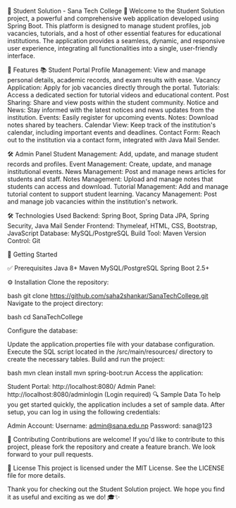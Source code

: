 
🌟 Student Solution - Sana Tech College 🌟
Welcome to the Student Solution project, a powerful and comprehensive web application developed using Spring Boot. This platform is designed to manage student profiles, job vacancies, tutorials, and a host of other essential features for educational institutions. The application provides a seamless, dynamic, and responsive user experience, integrating all functionalities into a single, user-friendly interface.

🚀 Features
📚 Student Portal
Profile Management: View and manage personal details, academic records, and exam results with ease.
Vacancy Application: Apply for job vacancies directly through the portal.
Tutorials: Access a dedicated section for tutorial videos and educational content.
Post Sharing: Share and view posts within the student community.
Notice and News: Stay informed with the latest notices and news updates from the institution.
Events: Easily register for upcoming events.
Notes: Download notes shared by teachers.
Calendar View: Keep track of the institution's calendar, including important events and deadlines.
Contact Form: Reach out to the institution via a contact form, integrated with Java Mail Sender.

🛠 Admin Panel
Student Management: Add, update, and manage student records and profiles.
Event Management: Create, update, and manage institutional events.
News Management: Post and manage news articles for students and staff.
Notes Management: Upload and manage notes that students can access and download.
Tutorial Management: Add and manage tutorial content to support student learning.
Vacancy Management: Post and manage job vacancies within the institution's network.

🛠️ Technologies Used
Backend: Spring Boot, Spring Data JPA, Spring Security, Java Mail Sender
Frontend: Thymeleaf, HTML, CSS, Bootstrap, JavaScript
Database: MySQL/PostgreSQL
Build Tool: Maven
Version Control: Git

📝 Getting Started

✅ Prerequisites
Java 8+
Maven
MySQL/PostgreSQL
Spring Boot 2.5+


⚙️ Installation
Clone the repository:

bash
git clone https://github.com/saha2shankar/SanaTechCollege.git
Navigate to the project directory:

bash
cd SanaTechCollege


Configure the database:

Update the application.properties file with your database configuration.
Execute the SQL script located in the /src/main/resources/ directory to create the necessary tables.
Build and run the project:

bash
mvn clean install
mvn spring-boot:run
Access the application:

Student Portal: http://localhost:8080/
Admin Panel: http://localhost:8080/adminlogin (Login required)
🔍 Sample Data
To help you get started quickly, the application includes a set of sample data. After setup, you can log in using the following credentials:

Admin Account:
Username: admin@sana.edu.np
Password: sana@123

🤝 Contributing
Contributions are welcome! If you'd like to contribute to this project, please fork the repository and create a feature branch. We look forward to your pull requests.

📜 License
This project is licensed under the MIT License. See the LICENSE file for more details.

Thank you for checking out the Student Solution project. We hope you find it as useful and exciting as we do! 🎓✨
